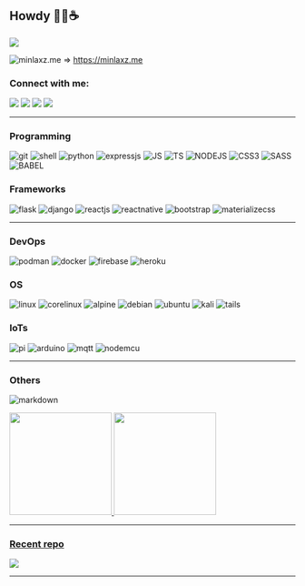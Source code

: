 ## Howdy 😶‍🌫️☕ 

![](https://komarev.com/ghpvc/?username=your-github-minlaxz&color=informational)

![minlaxz.me](https://img.shields.io/website-up-down-green-red/http/minlaxz.me.svg) => https://minlaxz.me

<h3 align="left">Connect with me:</h3>
<p align="left">
  
<a href="https://discord.gg/UmqY4eyB" target="_blank"><img src="https://img.shields.io/badge/Discord-7289DA?style=for-the-badge&logo=discord&logoColor=white" target="_blank"></a> 
<a href = "mailto:minminlaxz@gmail.com"><img src="https://img.shields.io/badge/-Gmail-%23333?style=for-the-badge&logo=gmail&logoColor=white" target="_blank"></a>
<a href="https://www.linkedin.com/in/min-min-latt-14b75117b" target="_blank"><img src="https://img.shields.io/badge/-LinkedIn-%230077B5?style=for-the-badge&logo=linkedin&logoColor=white" target="_blank"></a> 
<a href="https://www.facebook.com/minlaxz" target="_blank"><img src="https://img.shields.io/badge/-Facebook-%230077B5?style=for-the-badge&logo=facebook&logoColor=white" target="_blank"></a> 
</p>

<hr>

### Programming
![git](https://img.shields.io/badge/Git-E94E31?style=for-the-badge&logo=git&logoColor=white)
![shell](https://img.shields.io/badge/Shell_Script-121011?style=for-the-badge&logo=gnu-bash&logoColor=white)
![python](https://img.shields.io/badge/Python-3776AB?style=for-the-badge&logo=python&logoColor=white)
![expressjs](https://img.shields.io/badge/Express.js-404D59?style=for-the-badge)
![JS](https://img.shields.io/badge/JavaScript-F3CF00?style=for-the-badge&logo=javascript&logoColor=white)
![TS](https://img.shields.io/badge/TypeScript-2F74C0?style=for-the-badge&logo=typescript&logoColor=white)
![NODEJS](https://img.shields.io/badge/Node.js-43853D?style=for-the-badge&logo=node.js&logoColor=white)
![CSS3](https://img.shields.io/badge/CSS3-264DE4?style=for-the-badge&logo=css3&logoColor=white)
![SASS](https://img.shields.io/badge/sass-C66293?style=for-the-badge&logo=sass&logoColor=white)
![BABEL](https://img.shields.io/badge/babel-F1D53C?style=for-the-badge&logo=babel&logoColor=white)



<!-- <h3 align="left">Programmings:</h3>
<div style="display: inline_block">
  <br>
  <img align="center" alt="CSS" height="30" width="40" src="https://raw.githubusercontent.com/devicons/devicon/master/icons/git/git-original.svg">
  <img align="center" alt="Js" height="30" width="40" src="https://raw.githubusercontent.com/devicons/devicon/master/icons/bash/bash-original.svg">
  <img align="center" alt="Python" height="30" width="40" src="https://raw.githubusercontent.com/devicons/devicon/master/icons/python/python-original.svg">
  <img align="center" alt="Js" height="30" width="40" src="https://raw.githubusercontent.com/devicons/devicon/master/icons/javascript/javascript-original.svg">
  <img align="center" alt="Js" height="30" width="40" src="https://raw.githubusercontent.com/devicons/devicon/master/icons/typescript/typescript-original.svg">
  <img align="center" alt="Node" height="30" width="40" src="https://raw.githubusercontent.com/devicons/devicon/master/icons/nodejs/nodejs-original.svg">
  <img align="center" alt="Python" height="30" width="40" src="https://raw.githubusercontent.com/devicons/devicon/master/icons/babel/babel-original.svg">
  <img align="center" alt="CSS" height="30" width="40" src="https://raw.githubusercontent.com/devicons/devicon/master/icons/css3/css3-original.svg">
  <img align="center" alt="CSS" height="30" width="40" src="https://raw.githubusercontent.com/devicons/devicon/master/icons/sass/sass-original.svg">
</div> -->

### Frameworks
![flask](https://img.shields.io/badge/Flask-000000?style=for-the-badge&logo=flask&logoColor=white)
![django](https://img.shields.io/badge/Django-092E20?style=for-the-badge&logo=django&logoColor=green)
![reactjs](https://img.shields.io/badge/React-20232A?style=for-the-badge&logo=react&logoColor=61DAFB)
![reactnative](https://img.shields.io/badge/React_Native-20232A?style=for-the-badge&logo=react&logoColor=61DAFB)
![bootstrap](https://img.shields.io/badge/Bootstrap-8412FB?style=for-the-badge&logo=bootstrap&logoColor=white)
![materializecss](https://img.shields.io/badge/MaterializeCSS-EB7077?style=for-the-badge&logo=materialize&logoColor=white)


<hr>

### DevOps
![podman](https://img.shields.io/badge/Podman-892CA0?style=for-the-badge&logo=podman&logoColor=black)
![docker](https://img.shields.io/badge/Docker-2996ED?style=for-the-badge&logo=docker&logoColor=black)
![firebase](https://img.shields.io/badge/firebase-ffca28?style=for-the-badge&logo=firebase&logoColor=black)
![heroku](https://img.shields.io/badge/heroku-3A0092?style=for-the-badge&logo=heroku&logoColor=black)

### OS
![linux](https://img.shields.io/badge/Linux-202020?style=for-the-badge&logo=linux&logoColor=white)
![corelinux](https://img.shields.io/badge/CoreLinux-000000?style=for-the-badge&logo=core-linux&logoColor=white)
![alpine](https://img.shields.io/badge/Alpine-16597F?style=for-the-badge&logo=alpine-linux&logoColor=white)
![debian](https://img.shields.io/badge/Debian-A3052F?style=for-the-badge&logo=debian&logoColor=white)
![ubuntu](https://img.shields.io/badge/Ubuntu-DD4814?style=for-the-badge&logo=ubuntu&logoColor=white)
![kali](https://img.shields.io/badge/Kali_Linux-557C94?style=for-the-badge&logo=kali-linux&logoColor=white)
![tails](https://img.shields.io/badge/Tails%20-56347C?&style=for-the-badge&logo=tails&logoColor=white)

### IoTs
![pi](https://img.shields.io/badge/raspberrypi-C41949?style=for-the-badge&logo=raspberrypi&logoColor=black)
![arduino](https://img.shields.io/badge/arduino-2F989D?style=for-the-badge&logo=arduino&logoColor=black)
![mqtt](https://img.shields.io/badge/MQTT-630064?style=for-the-badge&logo=mqtt&logoColor=black)
![nodemcu](https://img.shields.io/badge/NODEMCU-145582?style=for-the-badge&logo=nodemcu&logoColor=black)

<hr>


### Others
![markdown](https://img.shields.io/badge/Markdown-000000?style=for-the-badge&logo=markdown&logoColor=white)

<div>
  <a href="https://github.com/minlaxz">
  <img height="180em" src="https://github-readme-stats.vercel.app/api?username=minlaxz&show_icons=true&theme=dracula&include_all_commits=true&count_private=false"/>
  <img height="180em" src="https://github-readme-stats.vercel.app/api/top-langs/?username=minlaxz&layout=compact&langs_count=7&theme=dracula"/>
</div>

<hr>

### Recent repo
<a href="https://github.com/minlaxz/py-laxz">
  <img align="center" src="https://github-readme-stats.vercel.app/api/pin/?username=minlaxz&repo=py-laxz&theme=react&bg_color=1F222E&title_color=F85D7F&icon_color=F8D866&hide_border=true&show_icons=false"" />
</a>

<hr>
